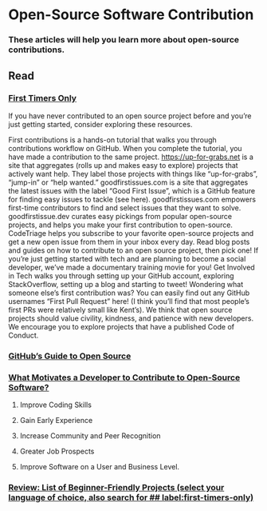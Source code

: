 # Open-Source Software Contribution

### These articles will help you learn more about open-source contributions.

## Read

### [First Timers Only](https://www.firsttimersonly.com/)

If you have never contributed to an open source project before and you’re just getting started, consider exploring these resources.

First contributions is a hands-on tutorial that walks you through contributions workflow on GitHub. When you complete the tutorial, you have made a contribution to the same project.
https://up-for-grabs.net is a site that aggregates (rolls up and makes easy to explore) projects that actively want help. They label those projects with things like “up-for-grabs”, “jump-in” or “help wanted.”
goodfirstissues.com is a site that aggregates the latest issues with the label “Good First Issue”, which is a GitHub feature for finding easy issues to tackle (see here). goodfirstissues.com empowers first-time contributors to find and select issues that they want to solve.
goodfirstissue.dev curates easy pickings from popular open-source projects, and helps you make your first contribution to open-source.
CodeTriage helps you subscribe to your favorite open-source projects and get a new open issue from them in your inbox every day.
Read blog posts and guides on how to contribute to an open source project, then pick one!
If you’re just getting started with tech and are planning to become a social developer, we’ve made a documentary training movie for you! Get Involved in Tech walks you through setting up your GitHub account, exploring StackOverflow, setting up a blog and starting to tweet!
Wondering what someone else’s first contribution was? You can easily find out any GitHub usernames “First Pull Request” here! (I think you’ll find that most people’s first PRs were relatively small like Kent’s).
We think that open source projects should value civility, kindness, and patience with new developers. We encourage you to explore projects that have a published Code of Conduct.

### [GitHub’s Guide to Open Source](https://github.com/open-source)

### [What Motivates a Developer to Contribute to Open-Source Software?](https://clearcode.cc/blog/why-developers-contribute-open-source-software/)

1. Improve Coding Skills
2. Gain Early Experience
3. Increase Community and Peer Recognition

4. Greater Job Prospects
5. Improve Software on a User and Business Level.

### [Review: List of Beginner-Friendly Projects (select your language of choice, also search for ## label:first-timers-only)](https://github.com/search?q=label%3Agood-first-issue+archived%3Afalse)
